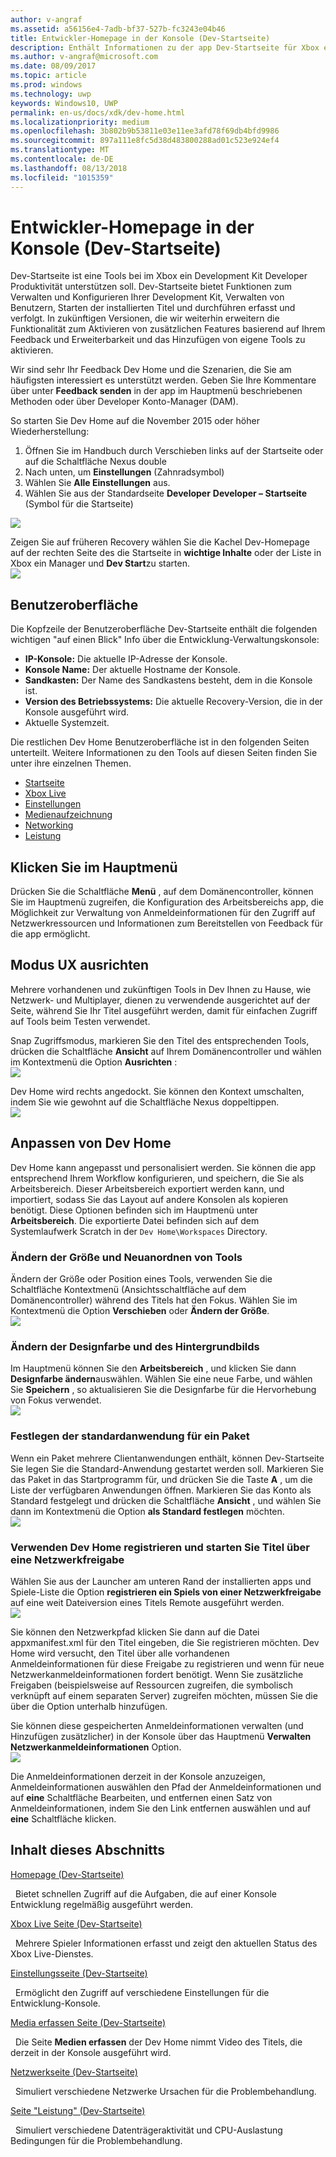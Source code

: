 ```yaml
---
author: v-angraf
ms.assetid: a56156e4-7adb-bf37-527b-fc3243e04b46
title: Entwickler-Homepage in der Konsole (Dev-Startseite)
description: Enthält Informationen zu der app Dev-Startseite für Xbox ein.
ms.author: v-angraf@microsoft.com
ms.date: 08/09/2017
ms.topic: article
ms.prod: windows
ms.technology: uwp
keywords: Windows10, UWP
permalink: en-us/docs/xdk/dev-home.html
ms.localizationpriority: medium
ms.openlocfilehash: 3b802b9b53811e03e11ee3afd78f69db4bfd9986
ms.sourcegitcommit: 897a111e8fc5d38d483800288ad01c523e924ef4
ms.translationtype: MT
ms.contentlocale: de-DE
ms.lasthandoff: 08/13/2018
ms.locfileid: "1015359"
---
```

# <a name="developer-home-on-the-console-dev-home"></a>Entwickler-Homepage in der Konsole (Dev-Startseite)
   
  
Dev-Startseite ist eine Tools bei im Xbox ein Development Kit Developer Produktivität unterstützen soll. Dev-Startseite bietet Funktionen zum Verwalten und Konfigurieren Ihrer Development Kit, Verwalten von Benutzern, Starten der installierten Titel und durchführen erfasst und verfolgt. In zukünftigen Versionen, die wir weiterhin erweitern die Funktionalität zum Aktivieren von zusätzlichen Features basierend auf Ihrem Feedback und Erweiterbarkeit und das Hinzufügen von eigene Tools zu aktivieren.   
   
  
Wir sind sehr Ihr Feedback Dev Home und die Szenarien, die Sie am häufigsten interessiert es unterstützt werden. Geben Sie Ihre Kommentare über unter **Feedback senden** in der app im Hauptmenü beschriebenen Methoden oder über Developer Konto-Manager (DAM).   
   
  
So starten Sie Dev Home auf die November 2015 oder höher Wiederherstellung:  
 
   1. Öffnen Sie im Handbuch durch Verschieben links auf der Startseite oder auf die Schaltfläche Nexus double  
   1. Nach unten, um **Einstellungen** (Zahnradsymbol)   
   1. Wählen Sie **Alle Einstellungen** aus.  
   1. Wählen Sie aus der Standardseite **Developer** **Developer – Startseite** (Symbol für die Startseite)   

 ![](images/dev_home_icons.png)   
  
Zeigen Sie auf früheren Recovery wählen Sie die Kachel Dev-Homepage auf der rechten Seite des die Startseite in **wichtige Inhalte** oder der Liste in Xbox ein Manager und **Dev Start**zu starten.   
 ![](images/dev_home_1.png) 
<a id="ID4EBC"></a>

   

## <a name="user-interface"></a>Benutzeroberfläche  
   
  
Die Kopfzeile der Benutzeroberfläche Dev-Startseite enthält die folgenden wichtigen "auf einen Blick" Info über die Entwicklung-Verwaltungskonsole:   
 
   *  **IP-Konsole:** Die aktuelle IP-Adresse der Konsole.   
   *  **Konsole Name:** Der aktuelle Hostname der Konsole.  
   *  **Sandkasten:** Der Name des Sandkastens besteht, dem in die Konsole ist.  
   *  **Version des Betriebssystems:** Die aktuelle Recovery-Version, die in der Konsole ausgeführt wird.
   *  Aktuelle Systemzeit.   

   
  
Die restlichen Dev Home Benutzeroberfläche ist in den folgenden Seiten unterteilt. Weitere Informationen zu den Tools auf diesen Seiten finden Sie unter ihre einzelnen Themen.   
 
   *  [Startseite](devhome-home.md)  
   *  [Xbox Live](devhome-live.md)  
   *  [Einstellungen](devhome-settings.md)  
   *  [Medienaufzeichnung](devhome-capture.md)  
   *  [Networking](devhome-networking.md)  
   *  [Leistung](devhome-performance.md)  

  
<a id="ID4EKE"></a>

   

## <a name="main-menu"></a>Klicken Sie im Hauptmenü  
   
  
Drücken Sie die Schaltfläche **Menü** , auf dem Domänencontroller, können Sie im Hauptmenü zugreifen, die Konfiguration des Arbeitsbereichs app, die Möglichkeit zur Verwaltung von Anmeldeinformationen für den Zugriff auf Netzwerkressourcen und Informationen zum Bereitstellen von Feedback für die app ermöglicht.   
  
<a id="ID4EUE"></a>

   

## <a name="snap-mode-ux"></a>Modus UX ausrichten  
   
  
Mehrere vorhandenen und zukünftigen Tools in Dev Ihnen zu Hause, wie Netzwerk- und Multiplayer, dienen zu verwendende ausgerichtet auf der Seite, während Sie Ihr Titel ausgeführt werden, damit für einfachen Zugriff auf Tools beim Testen verwendet.   
   
  
Snap Zugriffsmodus, markieren Sie den Titel des entsprechenden Tools, drücken die Schaltfläche **Ansicht** auf Ihrem Domänencontroller und wählen im Kontextmenü die Option **Ausrichten** :  
 ![](images/dev_home_4.png)   
  
Dev Home wird rechts angedockt. Sie können den Kontext umschalten, indem Sie wie gewohnt auf die Schaltfläche Nexus doppeltippen.  
 ![](images/dev_home_5.png)  
<a id="ID4EKF"></a>

   

## <a name="customizing-dev-home"></a>Anpassen von Dev Home  
   
  
Dev Home kann angepasst und personalisiert werden. Sie können die app entsprechend Ihrem Workflow konfigurieren, und speichern, die Sie als Arbeitsbereich. Dieser Arbeitsbereich exportiert werden kann, und importiert, sodass Sie das Layout auf andere Konsolen als kopieren benötigt. Diese Optionen befinden sich im Hauptmenü unter **Arbeitsbereich**. Die exportierte Datei befinden sich auf dem Systemlaufwerk Scratch in der `Dev Home\Workspaces` Directory.   
 
<a id="ID4EVF"></a>

   

### <a name="resizing-and-reordering-tools"></a>Ändern der Größe und Neuanordnen von Tools  
   
  
Ändern der Größe oder Position eines Tools, verwenden Sie die Schaltfläche Kontextmenü (Ansichtsschaltfläche auf dem Domänencontroller) während des Titels hat den Fokus. Wählen Sie im Kontextmenü die Option **Verschieben** oder **Ändern der Größe**.   
 ![](images/dev_home_6.png)  
<a id="ID4EEG"></a>

   

### <a name="changing-theme-color-and-background-image"></a>Ändern der Designfarbe und des Hintergrundbilds  
   
  
Im Hauptmenü können Sie den **Arbeitsbereich** , und klicken Sie dann **Designfarbe ändern**auswählen. Wählen Sie eine neue Farbe, und wählen Sie **Speichern** , so aktualisieren Sie die Designfarbe für die Hervorhebung von Fokus verwendet.   
 ![](images/dev_home_7.png)  
<a id="ID4EVG"></a>

   

### <a name="setting-the-default-application-for-a-package"></a>Festlegen der standardanwendung für ein Paket  
   
  
Wenn ein Paket mehrere Clientanwendungen enthält, können Dev-Startseite Sie legen Sie die Standard-Anwendung gestartet werden soll. Markieren Sie das Paket in das Startprogramm für, und drücken Sie die Taste **A** , um die Liste der verfügbaren Anwendungen öffnen. Markieren Sie das Konto als Standard festgelegt und drücken die Schaltfläche **Ansicht** , und wählen Sie dann im Kontextmenü die Option **als Standard festlegen** möchten.   
 ![](images/dev_home_setdefault.png)  
<a id="ID4EGH"></a>

   

### <a name="using-dev-home-to-register-and-launch-titles-from-a-network-share"></a>Verwenden Dev Home registrieren und starten Sie Titel über eine Netzwerkfreigabe  
   
  
Wählen Sie aus der Launcher am unteren Rand der installierten apps und Spiele-Liste die Option **registrieren ein Spiels von einer Netzwerkfreigabe** auf eine weit Dateiversion eines Titels Remote ausgeführt werden.   
 ![](images/dev_home_8.png)   
  
Sie können den Netzwerkpfad klicken Sie dann auf die Datei appxmanifest.xml für den Titel eingeben, die Sie registrieren möchten. Dev Home wird versucht, den Titel über alle vorhandenen Anmeldeinformationen für diese Freigabe zu registrieren und wenn für neue Netzwerkanmeldeinformationen fordert benötigt. Wenn Sie zusätzliche Freigaben (beispielsweise auf Ressourcen zugreifen, die symbolisch verknüpft auf einem separaten Server) zugreifen möchten, müssen Sie die über die Option unterhalb hinzufügen.   
   
  
Sie können diese gespeicherten Anmeldeinformationen verwalten (und Hinzufügen zusätzlicher) in der Konsole über das Hauptmenü **Verwalten Netzwerkanmeldeinformationen** Option.   
 ![](images/dev_home_9.png)   
  
Die Anmeldeinformationen derzeit in der Konsole anzuzeigen, Anmeldeinformationen auswählen den Pfad der Anmeldeinformationen und auf **eine** Schaltfläche Bearbeiten, und entfernen einen Satz von Anmeldeinformationen, indem Sie den Link entfernen auswählen und auf **eine** Schaltfläche klicken.   
   
<a id="ID4EGAAC"></a>

   

## <a name="in-this-section"></a>Inhalt dieses Abschnitts  
  
[Homepage (Dev-Startseite)](devhome-home.md)  


&nbsp;&nbsp;Bietet schnellen Zugriff auf die Aufgaben, die auf einer Konsole Entwicklung regelmäßig ausgeführt werden. 
  
  
[Xbox Live Seite (Dev-Startseite)](devhome-live.md)  


&nbsp;&nbsp;Mehrere Spieler Informationen erfasst und zeigt den aktuellen Status des Xbox Live-Dienstes. 
  
  
[Einstellungsseite (Dev-Startseite)](devhome-settings.md)  


&nbsp;&nbsp;Ermöglicht den Zugriff auf verschiedene Einstellungen für die Entwicklung-Konsole. 
  
  
[Media erfassen Seite (Dev-Startseite)](devhome-capture.md)  


&nbsp;&nbsp;Die Seite **Medien erfassen** der Dev Home nimmt Video des Titels, die derzeit in der Konsole ausgeführt wird. 
  
  
[Netzwerkseite (Dev-Startseite)](devhome-networking.md)  


&nbsp;&nbsp;Simuliert verschiedene Netzwerke Ursachen für die Problembehandlung. 
  
  
[Seite "Leistung" (Dev-Startseite)](devhome-performance.md)  


&nbsp;&nbsp;Simuliert verschiedene Datenträgeraktivität und CPU-Auslastung Bedingungen für die Problembehandlung. 
 